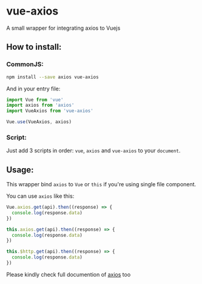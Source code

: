 # vue-axios
A small wrapper for integrating axios to Vuejs

## How to install:
### CommonJS:
```bash
npm install --save axios vue-axios
```

And in your entry file:
```js
import Vue from 'vue'
import axios from 'axios'
import VueAxios from 'vue-axios'

Vue.use(VueAxios, axios)
```

### Script:
Just add 3 scripts in order: `vue`, `axios` and `vue-axios` to your `document`.

## Usage:
This wrapper bind `axios` to `Vue` or `this` if you're using single file component.

You can use `axios` like this:
```js
Vue.axios.get(api).then((response) => {
  console.log(response.data)
})

this.axios.get(api).then((response) => {
  console.log(response.data)
})

this.$http.get(api).then((response) => {
  console.log(response.data)
})
```

Please kindly check full documention of [axios](https://github.com/axios/axios) too 
